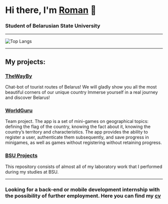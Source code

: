 # Hi there, I'm <a href="https://github.com/NiCHUY" target="_blank">Roman</a> 👋
### Student of Belarusian State University
___
<!--![Top Langs](https://github-readme-stats.vercel.app/api/top-langs/?username=NiCHUY&layout=donut)-->
![Top Langs](https://github-readme-stats.vercel.app/api/top-langs/?username=NiCHUY&hide=CMake,MakeFile&size_weight=1&count_weight=0&layout=compact)
___
## My projects:
### <a href="https://github.com/NiCHUY/TheWayBy" target="_blank">TheWayBy</a>
Chat-bot of tourist routes of Belarus! We will gladly show you all the most beautiful corners of our unique country Immerse yourself in a real journey and discover Belarus!
### <a href="https://github.com/NiCHUY/WG" target="_blank">WorldGuru</a>
Team project. The app is a set of mini-games on geographical topics: defining the flag of the country, knowing the fact about it, knowing the country’s territory and characteristics. The app provides the ability to register a user, authenticate them subsequently, and save progress in minigames, as well as games without registering
without retaining progress.
### <a href="https://github.com/NiCHUY/BSU-Projects" target="_blank">BSU Projects</a>
This repository consists of almost all of my laboratory work that I performed during my studies at BSU.
___
###  Looking for a back-end or mobile development internship with the possibility of further employment. Here you can find my <a href="https://github.com/NiCHUY/NiCHUY/blob/main/CV.pdf" target="_blank">cv</a>

<!--
**NiCHUY/NiCHUY** is a ✨ _special_ ✨ repository because its `README.md` (this file) appears on your GitHub profile.

Here are some ideas to get you started:

- 🔭 I’m currently working on ...
- 🌱 I’m currently learning ...
- 👯 I’m looking to collaborate on ...
- 🤔 I’m looking for help with ...
- 💬 Ask me about ...
- 📫 How to reach me: ...
- 😄 Pronouns: ...
- ⚡ Fun fact: ...
-->
